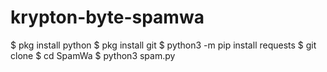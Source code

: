 # krypton-byte-spamwa

$ pkg install python
$ pkg install git
$ python3 -m pip install requests
$ git clone
$ cd SpamWa
$ python3 spam.py
